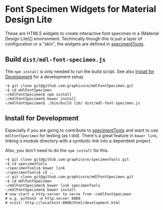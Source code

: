 # Font Specimen Widgets for Material Design Lite

These are HTML5 widgets to create interactive font specimen in a (Material Design Lite)[]
environment.
Technically though this is just a layer of configuration or a "skin", the
widgets are defined in [specimentTools](https://github.com/graphicore/specimenTools).

## Build `dist/mdl-font-specimen.js`

The `npm install` is only needed to run the build script. See also [Install for Development](#install_dev)
for a development setup.

```
~$ git clone git@github.com:graphicore/mdlFontSpecimen.git
~$ cd mdlFontSpecimen
~/mdlFontSpecimen$ npm install
~/mdlFontSpecimen$ bower install
~/mdlFontSpecimen$ ./bin/build lib/ dist/mdl-font-specimen.js
```


## <a name="install_dev">Install for Development</a>

Especially if you are going to contribute to [specimentTools](https://github.com/graphicore/specimenTools)
and want to use `mdlFontSpecimen` for testing (as I did). There's a great
feature in `bower link`, linking a module directory with a symbolic link
into a dependent project.

Also, you don't need to do the `npm install` for this.

```
~$ git clone git@github.com:graphicore/specimenTools.git
~$ cd specimenTools
~/specimenTools$ bower link
~/specimenTools$ cd ..
~/ git clone git@github.com:graphicore/mdlFontSpecimen.git
~$ cd mdlFontSpecimen
~/mdlFontSpecimen$ bower link specimenTools
~/mdlFontSpecimen$ bower install
# now start a http-server to serve from ~/mdlFontSpecimen
# e.g. python3 -m http.server 8000
# visit: http://localhost:8000/html/development.html
```

